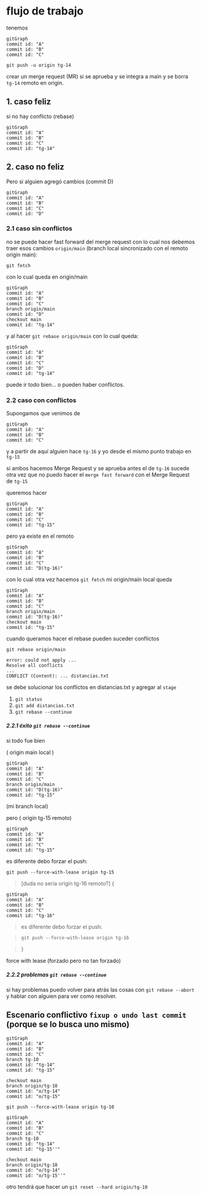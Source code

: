 # flujo de trabajo

tenemos

```mermaid
gitGraph
commit id: "A"
commit id: "B"
commit id: "C"
```

```
git push -u origin tg-14
```
crear un merge request (MR)
si se aprueba y se integra a main
y se borra `tg-14` remoto en origin.

## 1. caso feliz

si no hay conflicto
(rebase)

```mermaid
gitGraph
commit id: "A"
commit id: "B"
commit id: "C"
commit id: "tg-14"
```

## 2. caso no feliz

Pero si alguien agregó cambios (commit D)

```mermaid
gitGraph
commit id: "A"
commit id: "B"
commit id: "C"
commit id: "D"
```

### 2.1 caso sin conflictos

no se puede hacer fast forward del merge request
con lo cual nos debemos traer esos cambios `origin/main` (branch local sincronizado con el remoto origin main):

`git fetch`

con lo cual queda en origin/main

```mermaid
gitGraph
commit id: "A"
commit id: "B"
commit id: "C"
branch origin/main
commit id: "D"
checkout main
commit id: "tg-14"
```
y al hacer `git rebase origin/main` con lo cual queda:
```mermaid
gitGraph
commit id: "A"
commit id: "B"
commit id: "C"
commit id: "D"
commit id: "tg-14"
```
puede ir todo bien... o pueden haber conflictos.
            
### 2.2 caso con conflictos

Supongamos que venimos de
```mermaid
gitGraph
commit id: "A"
commit id: "B"
commit id: "C"
```
y a partir de aquí alguien hace `tg-16` y
yo desde el mismo punto trabajo en `tg-15`

si ambos hacemos Merge Request y se aprueba antes el de `tg-16` sucede otra vez que no puedo hacer el `merge fast forward` con el Merge Request de `tg-15`

queremos hacer
```mermaid
gitGraph
commit id: "A"
commit id: "B"
commit id: "C"
commit id: "tg-15"
```
pero ya existe en el remoto

```mermaid
gitGraph
commit id: "A"
commit id: "B"
commit id: "C"
commit id: "D(tg-16)"
```
con lo cual otra vez hacemos `git fetch`
mi origin/main local queda
```mermaid
gitGraph
commit id: "A"
commit id: "B"
commit id: "C"
branch origin/main
commit id: "D(tg-16)"
checkout main
commit id: "tg-15"
```
cuando queramos hacer
el rebase pueden suceder conflictos

`git rebase origin/main`
```
error: could not apply ...
Resolve all conflicts
...
CONFLICT (Content): ... distancias.txt
```
se debe solucionar los conflictos en distancias.txt y agregar al `stage`

1. `git status`
2. `git add distancias.txt`
3. `git rebase --continue`

####
##### 2.2.1 éxito `git rebase --continue`

si todo fue bien

( origin main local )

```mermaid
gitGraph
commit id: "A"
commit id: "B"
commit id: "C"
branch origin/main
commit id: "D(tg-16)"
commit id: "tg-15"
```
(mi branch local)

pero ( origin tg-15 remoto)

```mermaid
gitGraph
commit id: "A"
commit id: "B"
commit id: "C"
commit id: "tg-15"
```
es diferente debo forzar el push:

`git push --force-with-lease origin tg-15`


>[duda no sería origin tg-16 remoto?] {
```mermaid
gitGraph
commit id: "A"
commit id: "B"
commit id: "C"
commit id: "tg-16"
```
>es diferente debo forzar el push:

>`git push --force-with-lease origin tg-16`

>}

force with lease (forzado pero no tan forzado)

##### 2.2.2 problemas `git rebase --continue`

si hay problemas puedo volver para atrás las cosas con `git rebase --abort` y hablar con alguien para ver como resolver.



## Escenario conflictivo `fixup o undo last commit` (porque se lo busca uno mismo) 

```mermaid
gitGraph
commit id: "A"
commit id: "B"
commit id: "C"
branch tg-10
commit id: "tg-14"
commit id: "tg-15"

checkout main
branch origin/tg-10
commit id: "o/tg-14"
commit id: "o/tg-15"
```
`git push --force-with-lease origin tg-10`

```mermaid
gitGraph
commit id: "A"
commit id: "B"
commit id: "C"
branch tg-10
commit id: "tg-14"
commit id: "tg-15''"

checkout main
branch origin/tg-10
commit id: "o/tg-14"
commit id: "o/tg-15''"
```

otro tendrá que hacer un `git reset --hard origin/tg-10`
